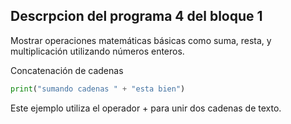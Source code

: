 ## Descrpcion del programa 4 del bloque 1
Mostrar operaciones matemáticas básicas como suma, resta, y multiplicación utilizando números enteros.

Concatenación de cadenas
```python
print("sumando cadenas " + "esta bien")
```
Este ejemplo utiliza el operador + para unir dos cadenas de texto.
